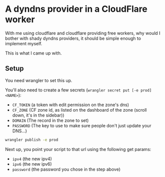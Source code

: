# A dyndns provider in a CloudFlare worker

With me using cloudflare and cloudflare providing free workers, why would I bother with shady dyndns providers, it should be simple enough to implement myself.

This is what I came up with.

## Setup

You need wrangler to set this up.

You'll also need to create a few secrets (`wrangler secret put [-e prod] <NAME>`):

* `CF_TOKEN` (a token with edit permission on the zone's dns)
* `CF_ZONE` (CF zone id, as listed on the dashboard of the zone (scroll down, it's in the sidebar))
* `DOMAIN` (The record in the zone to set)
* `PASSWORD` (The key to use to make sure people don't just update your DNS...)

```bash
wrangler publish -e prod
```

Next up, you point your script to that url using the following get params:

* `ipv4` (the new ipv4)
* `ipv6` (the new ipv6)
* `password` (the password you chose in the step above)
